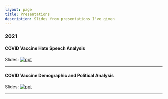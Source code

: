 ```yaml
---
layout: page
title: Presentations
description: Slides from presentations I've given
---
```



###  2021

#### COVID Vaccine Hate Speech Analysis 
Slides: [![ppt](icons16/ppt-icon.png)](https://docs.google.com/presentation/d/1Rsicbxz-Sb7Zz4NaVxlC3YHS7b_Zng0v2T6q_YmUHA8/edit?usp=sharing)

---
#### COVID Vaccine Demographic and Political Analysis 
Slides: [![ppt](icons16/ppt-icon.png)](hhttps://docs.google.com/presentation/d/1tgphcqdYdaXFXOhqs30001ib_QfN6UtD2dE96GIHu34/edit?usp=sharing)

---




